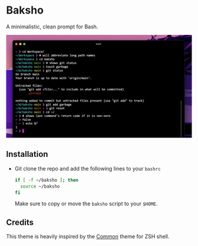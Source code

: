 Baksho
======

A minimalistic, clean prompt for Bash.

<p align="center"><img src="docs/example.png" width="864"></p>

Installation
------------
- Git clone the repo and add the following lines to your `bashrc`
    ```bash
    if [ -f ~/baksho ]; then
      source ~/baksho
    fi
    ```
    Make sure to copy or move the `baksho` script to your `$HOME`.

Credits
-------
This theme is heavily inspired by the [Common](https://github.com/jackharrisonsherlock/common) theme for ZSH shell.